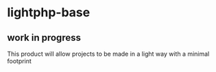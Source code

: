 # lightphp-base

## work in progress
This product will allow projects to be made in a light way with a minimal footprint


